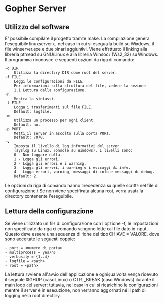 # Gopher Server

## Utilizzo del software

E' possibile compilare il progetto tramite make. La compilazione genera l'eseguibile linuxserver o,
nel caso in cui si esegua la build su Windows, il file winserver.exe e due binari aggiuntivi.
Viene effettuato il linking alla libreria pthread su GNU/Linux e alla libreria Winsock (Ws2_32) su Windows.
Il programma riconosce le seguenti opzioni da riga di comando:

```
-d DIR
    Utilizza la directory DIR come root del server.
-f FILE 
    Leggi le configurazioni da FILE. 
    Per informazioni sulla struttura del file, vedere la sezione 
    1.1 Lettura della configurazione.
-h
    Mostra la sintassi.
-l FILE
    Logga i trasferimenti sul file FILE. 
    Default: logfile.
-m 
    Utilizza un processo per ogni client. 
    Default: no.
-p PORT
    Metti il server in ascolto sulla porta PORT. 
    Default: 7070.
-v
    Imposta il livello di log informativi del server 
    (syslog su Linux, console su Windows). I livelli sono:
    0 - Non loggare nulla.
    1 - Logga gli errori.
    2 - Logga gli errori e i warning.
    3 - Logga gli errori, i warning e i messaggi di info.
    4 - Logga errori, warning, messaggi di info e messaggi di debug.
    Default: 2.
```
    
Le opzioni da riga di comando hanno precedenza su quelle scritte nel file di configurazione.\\
Se non viene specificata alcuna root, verrà usata la directory contenente l'eseguibile.

## Lettura della configurazione

Se viene utilizzato un file di configurazione con l'opzione -f, le impostazioni non specificate
da riga di comando vengono lette dal file dato in input. Questo deve essere una sequenza di righe del tipo CHIAVE = VALORE, 
dove sono accettate le seguenti coppie:

    - port = <numero di porta>
    - multiprocess = yes/no
    - verbosity = {1..4}
    - logfile = <path>
    - root = <path>
    
La lettura avviene all'avvio dell'applicazione e ogniqualvolta venga ricevuto il segnale 
SIGHUP (caso Linux) o CTRL_BREAK (caso Windows) durante il main loop del server; tuttavia, nel caso in cui si ricarichino le configurazioni mentre il server è in esecuzione,
non verranno aggiornati né il path di logging né la root directory.
